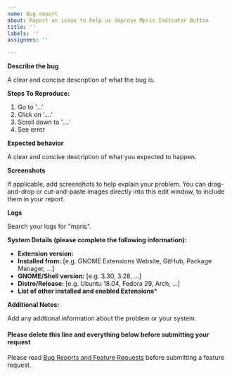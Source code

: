 ```yaml
---
name: Bug report
about: Report an issue to help us improve Mpris Indicator Button
title: ''
labels: ''
assignees: ''

---
```


**Describe the bug**

A clear and concise description of what the bug is.

**Steps To Reproduce:**

1. Go to '...'
2. Click on '....'
3. Scroll down to '....'
4. See error

**Expected behavior**

A clear and concise description of what you expected to happen.

**Screenshots**

If applicable, add screenshots to help explain your problem. You can drag-and-drop or cut-and-paste images directly into this edit window, to include them in your report.

**Logs**

Search your logs for "mpris".

**System Details (please complete the following information):**

 - **Extension version:**
 - **Installed from:** [e.g. GNOME Extensions Website, GitHub, Package Manager, ...]
 - **GNOME/Shell version:** [e.g. 3.30, 3.28, ...]
 - **Distro/Release:** [e.g. Ubuntu 18.04, Fedora 29, Arch, ...]
 - **List of other installed and enabled Extensions***

**Additional Notes:**

Add any addtional information about the problem or your system.

#### Please delete this line and everything below before submitting your request

Please read [Bug Reports and Feature Requests](https://github.com/JasonLG1979/gnome-shell-extension-mpris-indicator-button/wiki/Bug-Reports-and-Feature-Requests) before submitting a feature request.
